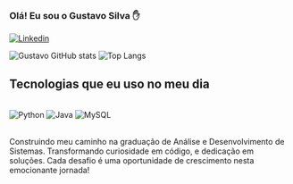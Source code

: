 
### Olá! Eu sou o Gustavo Silva ✋

[![Linkedin](https://img.shields.io/badge/LinkedIn-0077B5?style=for-the-badge&logo=linkedin&logoColor=white)](https://www.linkedin.com/in/gustavo-henrique-da-silva-ab272123a/)

![Gustavo GitHub stats](https://github-readme-stats.vercel.app/api?username=GustavoSilva25&show_icons=true&theme=dracula) 
![Top Langs](https://github-readme-stats.vercel.app/api/top-langs/?username=GustavoSilva25&layout=compact&theme=dracula)

## Tecnologias que eu uso no meu dia

<div style="display: inline_block"><br/>
    <img aling="center" alt="Python" src="https://img.shields.io/badge/Python-3776AB?style=for-the-badge&logo=python&logoColor=white" />
    <img aling="center" alt="Java" src="https://img.shields.io/badge/java-%23ED8B00.svg?style=for-the-badge&logo=openjdk&logoColor=white" />
    <img aling="center" alt="MySQL" src="https://img.shields.io/badge/mysql-%2300f.svg?style=for-the-badge&logo=mysql&logoColor=white" />

</div><br/>

Construindo meu caminho na graduação de Análise e Desenvolvimento de Sistemas. Transformando curiosidade em código, e dedicação em soluções. Cada desafio é uma oportunidade de crescimento nesta emocionante jornada!
